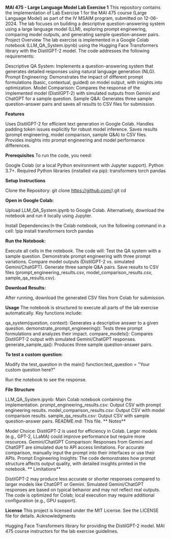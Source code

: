 **MAI 475 - Large Language Model Lab Exercise 1**
This repository contains the implementation of Lab Exercise 1 for the MAI 475 course (Large Language Model) as part of the IV MSAIM program, submitted on 12-06-2024. The lab focuses on building a descriptive question-answering system using a large language model (LLM), exploring prompt engineering, comparing model outputs, and generating sample question-answer pairs.
Project Overview
The lab exercise is implemented in a Google Colab notebook (LLM_QA_System.ipynb) using the Hugging Face Transformers library with the DistilGPT-2 model. The code addresses the following requirements:

Descriptive QA System: Implements a question-answering system that generates detailed responses using natural language generation (NLG).
Prompt Engineering: Demonstrates the impact of different prompt formulations (basic, contextual, guided) on model output, with insights into optimization.
Model Comparison: Compares the response of the implemented model (DistilGPT-2) with simulated outputs from Gemini and ChatGPT for a sample question.
Sample Q&A: Generates three sample question-answer pairs and saves all results to CSV files for submission.

**Features**

Uses DistilGPT-2 for efficient text generation in Google Colab.
Handles padding token issues explicitly for robust model inference.
Saves results (prompt engineering, model comparison, sample Q&A) to CSV files.
Provides insights into prompt engineering and model performance differences.

**Prerequisites**
To run the code, you need:

Google Colab (or a local Python environment with Jupyter support).
Python 3.7+.
Required Python libraries (installed via pip):
transformers
torch
pandas



**Setup Instructions**

Clone the Repository:
git clone https://github.com/<your-username>/<your-repo-name>.git
cd <your-repo-name>

**Open in Google Colab:**

Upload LLM_QA_System.ipynb to Google Colab.
Alternatively, download the notebook and run it locally using Jupyter.


Install Dependencies:In the Colab notebook, run the following command in a cell:
!pip install transformers torch pandas


**Run the Notebook:**

Execute all cells in the notebook.
The code will:
Test the QA system with a sample question.
Demonstrate prompt engineering with three prompt variations.
Compare model outputs (DistilGPT-2 vs. simulated Gemini/ChatGPT).
Generate three sample Q&A pairs.
Save results to CSV files (prompt_engineering_results.csv, model_comparison_results.csv, sample_qa_results.csv).




**Download Results:**

After running, download the generated CSV files from Colab for submission.



**Usage**
The notebook is structured to execute all parts of the lab exercise automatically. Key functions include:

qa_system(question, context): Generates a descriptive answer to a given question.
demonstrate_prompt_engineering(): Tests three prompt formulations and analyzes their impact.
compare_models(): Compares DistilGPT-2 output with simulated Gemini/ChatGPT responses.
generate_sample_qa(): Produces three sample question-answer pairs.

**To test a custom question:**

Modify the test_question in the main() function:test_question = "Your custom question here?"


Run the notebook to see the response.

**File Structure**

LLM_QA_System.ipynb: Main Colab notebook containing the implementation.
prompt_engineering_results.csv: Output CSV with prompt engineering results.
model_comparison_results.csv: Output CSV with model comparison results.
sample_qa_results.csv: Output CSV with sample question-answer pairs.
README.md: This file.
**
Notes**

Model Choice: DistilGPT-2 is used for efficiency in Colab. Larger models (e.g., GPT-2, LLaMA) could improve performance but require more resources.
Gemini/ChatGPT Comparison: Responses from Gemini and ChatGPT are simulated due to API access limitations. For accurate comparison, manually input the prompt into their interfaces or use their APIs.
Prompt Engineering Insights: The code demonstrates how prompt structure affects output quality, with detailed insights printed in the notebook.
**
Limitations**

DistilGPT-2 may produce less accurate or shorter responses compared to larger models like ChatGPT or Gemini.
Simulated Gemini/ChatGPT responses are based on typical behavior and may not reflect real outputs.
The code is optimized for Colab; local execution may require additional configuration (e.g., GPU support).

**License**
This project is licensed under the MIT License. See the LICENSE file for details.
Acknowledgments

Hugging Face Transformers library for providing the DistilGPT-2 model.
MAI 475 course instructors for the lab exercise guidelines.

